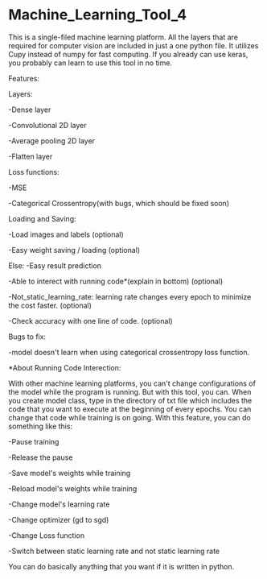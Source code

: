 # Machine_Learning_Tool_4
This is a single-filed machine learning platform. All the layers that are required for computer vision are included in just a one python file. 
It utilizes Cupy instead of numpy for fast computing. 
If you already can use keras, you probably can learn to use this tool in no time.


Features:

 Layers:
 
 -Dense layer
 
 -Convolutional 2D layer
 
 -Average pooling 2D layer
 
 -Flatten layer
 
 
 Loss functions:
 
 -MSE
 
 -Categorical Crossentropy(with bugs, which should be fixed soon)
 
 
 Loading and Saving:
 
 -Load images and labels (optional)
 
 -Easy weight saving / loading (optional)
 
 
 Else:
 -Easy result prediction
 
 -Able to interect with running code*(explain in bottom) (optional)
 
 -Not_static_learning_rate: learning rate changes every epoch to minimize the cost faster. (optional)
 
 -Check accuracy with one line of code. (optional)
 
 
Bugs to fix:

 -model doesn't learn when using categorical crossentropy loss function.
 
 
*About Running Code Interection:  

 With other machine learning platforms, you can't change configurations of the model while the program is running. But with this tool, you can. 
 When you create model class, type in the directory of txt file which includes the code that you want to execute at the beginning of every epochs. 
 You can change that code while training is on going. 
 With this feature, you can do something like this:
 
 -Pause training
 
 -Release the pause
 
 -Save model's weights while training
 
 -Reload model's weights while training
 
 -Change model's learning rate
 
 -Change optimizer (gd to sgd)
 
 -Change Loss function
 
 -Switch between static learning rate and not static learning rate
 
 You can do basically anything that you want if it is written in python.

